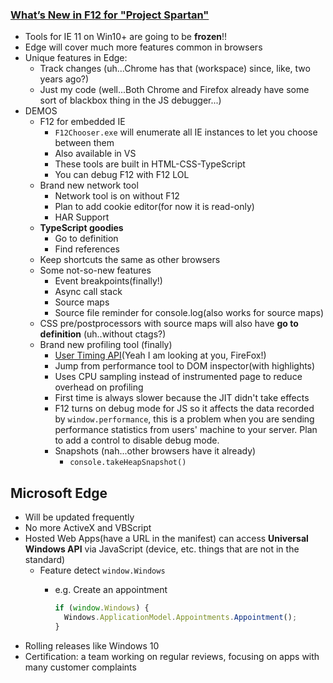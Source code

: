 ### [What’s New in F12 for "Project Spartan"](https://channel9.msdn.com/events/Build/2015/3-638)
* Tools for IE 11 on Win10+ are going to be **frozen**!!
* Edge will cover much more features common in browsers
* Unique features in Edge:
  * Track changes (uh...Chrome has that (workspace) since, like, two years ago?)
  * Just my code (well...Both Chrome and Firefox already have some sort of blackbox thing in the JS debugger...)
* DEMOS
  * F12 for embedded IE
    * `F12Chooser.exe` will enumerate all IE instances to let you choose between them
    * Also available in VS
    * These tools are built in HTML-CSS-TypeScript
    * You can debug F12 with F12 LOL
  * Brand new network tool
    * Network tool is on without F12
    * Plan to add cookie editor(for now it is read-only)
    * HAR Support
  * **TypeScript goodies**
    * Go to definition
    * Find references
  * Keep shortcuts the same as other browsers
  * Some not-so-new features
    * Event breakpoints(finally!)
    * Async call stack
    * Source maps
    * Source file reminder for console.log(also works for source maps)
  * CSS pre/postprocessors with source maps will also have **go to definition** (uh..without ctags?)
  * Brand new profiling tool (finally)
    * [User Timing API](http://www.html5rocks.com/en/tutorials/webperformance/usertiming/)(Yeah I am looking at you, FireFox!)
    * Jump from performance tool to DOM inspector(with highlights)
    * Uses CPU sampling instead of instrumented page to reduce overhead on profiling
    * First time is always slower because the JIT didn't take effects
    * F12 turns on debug mode for JS so it affects the data recorded by `window.performance`, this is a problem when you are sending performance statistics from users' machine to your server. Plan to add a control to disable debug mode.
    * Snapshots (nah...other browsers have it already)
      * `console.takeHeapSnapshot()`

## Microsoft Edge

* Will be updated frequently
* No more ActiveX and VBScript
* Hosted Web Apps(have a URL in the manifest) can access **Universal Windows API** via JavaScript (device, etc. things that are not in the standard)
  * Feature detect `window.Windows`
    * e.g. Create an appointment

      ```javascript
      if (window.Windows) {
        Windows.ApplicationModel.Appointments.Appointment();
      }
      ```
* Rolling releases like Windows 10
* Certification: a team working on regular reviews, focusing on apps with many customer complaints
